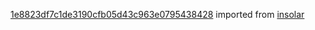 [1e8823df7c1de3190cfb05d43c963e0795438428](https://github.com/insolar/insolar/commit/1e8823df7c1de3190cfb05d43c963e0795438428) imported from [insolar](https://github.com/insolar/insolar)
